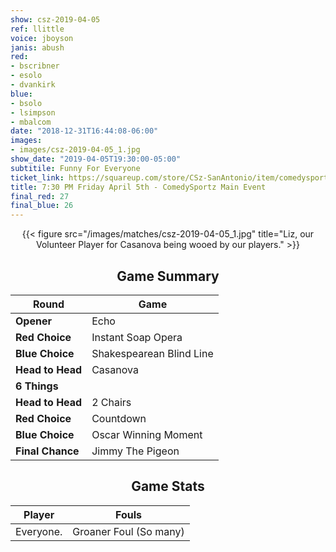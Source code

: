 ```yaml
---
show: csz-2019-04-05
ref: llittle
voice: jboyson
janis: abush
red:
- bscribner
- esolo
- dvankirk
blue:
- bsolo
- lsimpson
- mbalcom
date: "2018-12-31T16:44:08-06:00"
images:
- images/csz-2019-04-05_1.jpg
show_date: "2019-04-05T19:30:00-05:00"
subtitile: Funny For Everyone
ticket_link: https://squareup.com/store/CSz-SanAntonio/item/comedysportz-friday-night-32
title: 7:30 PM Friday April 5th - ComedySportz Main Event
final_red: 27
final_blue: 26
---
```


<center>

{{< figure src="/images/matches/csz-2019-04-05_1.jpg" title="Liz, our Volunteer Player for Casanova being wooed by our players." >}}

## Game Summary

| **Round** | **Game** |
|--------------|------|
| **Opener**       |Echo|
| **Red Choice**   |Instant Soap Opera|
| **Blue Choice**  |Shakespearean Blind Line |
| **Head to Head** |Casanova  |
| **6 Things**     |      |
| **Head to Head** |2 Chairs|
| **Red Choice**   |Countdown |
| **Blue Choice**  |Oscar Winning Moment |
| **Final Chance** |Jimmy The Pigeon |

## Game Stats

| **Player** | **Fouls** |
|--------|-------|
|Everyone. |Groaner Foul (So many)   |

</center>

